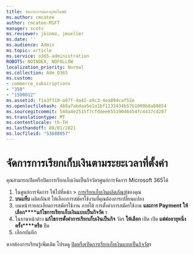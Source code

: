 ```yaml
---
title: จัดการการต่ออายุอัตโนมัติ
ms.author: cmcatee
author: cmcatee-MSFT
manager: scotv
ms.reviewer: jkinma, jmueller
ms.date: ''
ms.audience: Admin
ms.topic: article
ms.service: o365-administration
ROBOTS: NOINDEX, NOFOLLOW
localization_priority: Normal
ms.collection: Adm_O365
ms.custom:
- commerce_subscriptions
- "350"
- "1500012"
ms.assetid: f1a3f310-a87f-4a42-a9c3-4ea894caf52e
ms.openlocfilehash: 488a7abdaa5e1a1bf1133434b57b1009b8a80854
ms.sourcegitcommit: 540a4e2515f7cfddee65519046454fc4437cd287
ms.translationtype: MT
ms.contentlocale: th-TH
ms.lasthandoff: 08/01/2021
ms.locfileid: "53688057"
---
```

# <a name="manage-recurring-billing"></a>จัดการการเรียกเก็บเงินตามระยะเวลาที่ตั้งค่า

คุณสามารถเปิดหรือปิดการเรียกเก็บเงินเป็นกิจวัตรศูนย์การจัดการ Microsoft 365ได้
  
1. ในศูนย์การจัดการ ให้ไปที่หน้า \> [การเรียกเก็บเงินผลิตภัณฑ์](https://go.microsoft.com/fwlink/p/?linkid=842054)ของคุณ
2. **บนแท็บ** ผลิตภัณฑ์ ให้เลือกการสมัครใช้งานที่คุณต้องการเปลี่ยนแปลง
3. บนหน้ารายละเอียดการสมัครใช้งาน ภายใต้ การตั้งค่าการสมัครใช้งาน **และการ Payment ให้เลือก****แก้ไขการเรียกเก็บเงินแบบเป็นกิจวัต** ร
4. ในบานหน้าต่าง **แก้ไขการตั้งค่าการเรียกเก็บเงินเป็นกิจ** วัตร **ให้เลือก** เปิด เปิด **แต่ต่ออายุหนึ่งครั้ง****หรือ** ปิด
5. เลือกบันทึก

หากต้องการเรียนรู้เพิ่มเติม โปรดดู [ปิดหรือเปิดการเรียกเก็บเงินแบบเป็นกิจวัต](https://docs.microsoft.com/microsoft-365/commerce/subscriptions/renew-your-subscription#turn-recurring-billing-off-or-on)ร
